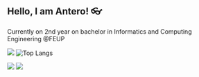 ## Hello, I am Antero!  👓



Currently on 2nd year on bachelor in Informatics and Computing Engineering @FEUP

![](https://github-readme-stats.vercel.app/api?username=Teroooo&include_all_commits=true&theme=aura)
![Top Langs](https://github-readme-stats.vercel.app/api/top-langs/?username=Teroooo&theme=aura&layout=compact)

![](https://img.shields.io/badge/Ubuntu-E95420?style=for-the-badge&logo=ubuntu&logoColor=white)
![](https://img.shields.io/badge/Windows-0078D6?style=for-the-badge&logo=windows&logoColor=white)


